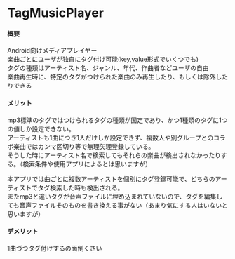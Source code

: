 # TagMusicPlayer
#### 概要  
Android向けメディアプレイヤー  
楽曲ごとにユーザが独自にタグ付け可能(key,value形式でいくつでも)  
タグの種類はアーティスト名、ジャンル、年代、作曲者などユーザの自由  
楽曲再生時に、特定のタグがつけられた楽曲のみ再生したり、もしくは除外したりできる  
  
#### メリット
mp3標準のタグではつけられるタグの種類が固定であり、かつ1種類のタグに1つの値しか設定できない。  
アーティストも1曲につき1人だけしか設定できず、複数人や別グループとのコラボ楽曲ではカンマ区切り等で無理矢理登録している。  
そうした時にアーティスト名で検索してもそれらの楽曲が検出されなかったりする。（検索条件や使用アプリによるとは思いますが）  
  
本アプリでは曲ごとに複数アーティストを個別にタグ登録可能で、どちらのアーティストでタグ検索した時も検出される。  
またmp3と違いタグが音声ファイルに埋め込まれていないので、タグを編集しても音声ファイルそのものを書き換える事がない（あまり気にする人はいないと思いますが）  

#### デメリット
1曲づつタグ付けするの面倒くさい  
